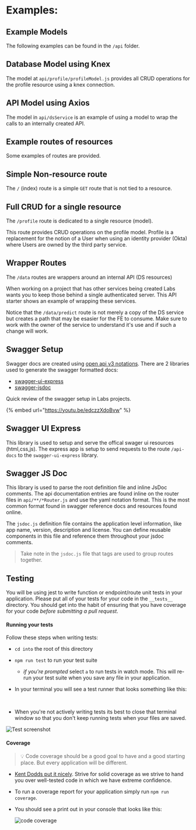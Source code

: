 # Examples:

## Example Models

The following examples can be found in the `/api` folder.

## Database Model using Knex

The model at `api/profile/profileModel.js` provides all CRUD operations for the profile resource using a knex connection.

## API Model using Axios

The model in `api/dsService` is an example of using a model to wrap the calls to an internally created API.

## Example routes of resources

Some examples of routes are provided.

## Simple Non-resource route

The `/` \(index\) route is a simple `GET` route that is not tied to a resource.

## Full CRUD for a single resource

The `/profile` route is dedicated to a single resource \(model\).

This route provides CRUD operations on the profile model. Profile is a replacement for the notion of a User when using an identity provider \(Okta\) where Users are owned by the third party service.

## Wrapper Routes

The `/data` routes are wrappers around an internal API \(DS resources\)

When working on a project that has other services being created Labs wants you to keep those behind a single authenticated server. This API starter shows an example of wrapping these services.

Notice that the `/data/predict` route is not merely a copy of the DS service but creates a path that may be esasier for the FE to consume. Make sure to work with the owner of the service to understand it's use and if such a change will work.

## Swagger Setup

Swagger docs are created using [open api v3 notations](https://swagger.io/specification/). There are 2 libraries used to generate the swagger formatted docs:

- [swagger-ui-express](https://github.com/scottie1984/swagger-ui-express)
- [swagger-jsdoc](https://github.com/Surnet/swagger-jsdoc)

Quick review of the swagger setup in Labs projects.

{% embed url="https://youtu.be/edczzXdoBvw" %}

## Swagger UI Express

This library is used to setup and serve the offical swager ui resources \(html,css,js\). The express app is setup to send requests to the route `/api-docs` to the `swagger-ui-express` library.

## Swagger JS Doc

This library is used to parse the root definition file and inline JsDoc comments. The api documentation entries are found inline on the router files in `api/**/*Router.js` and use the yaml notation format. This is the most common format found in swagger reference docs and resources found online.

The `jsdoc.js` definition file contains the application level information, like app name, version, description and license. You can define reusable components in this file and reference them throughout your jsdoc comments.

> Take note in the `jsdoc.js` file that tags are used to group routes together.

## Testing

You will be using jest to write function or endpoint/route unit tests in your application. Please put all of your tests for your code in the `__tests__` directory. You should get into the habit of ensuring that you have coverage for your code _before submitting a pull request_.

#### Running your tests <a id="running-your-tests"></a>

Follow these steps when writing tests:

- `cd into` the root of this directory
- `npm run test` to run your test suite
  - _if you're prompted_ select `a` to run tests in watch mode. This will re-run your test suite when you save any file in your application.
- In your terminal you will see a test runner that looks something like this:

  ​​

- When you're not actively writing tests its best to close that terminal window so that you don't keep running tests when your files are saved.

![Test screenshot](https://tk-assets.lambdaschool.com/bc9ca7b9-4fce-45de-9a16-705cbec062d8_ScreenShot2020-06-25at7.52.52AM.png)

#### Coverage <a id="coverage"></a>

> 💡 Code coverage should be a good goal to have and a good starting place. But every application will be different.

- ​[Kent Dodds put it nicely](https://kentcdodds.com/blog/common-testing-mistakes#mistake-number-2-100-code-coverage). Strive for solid coverage as we strive to hand you over well-tested code in which we have extreme confidence.
- To run a coverage report for your application simply run `npm run coverage`.
- You should see a print out in your console that looks like this:

  ​![code coverage](https://tk-assets.lambdaschool.com/5abec98b-2b61-483f-bd85-71002a9f755a_ScreenShot2020-06-25at7.59.14AM.png)
